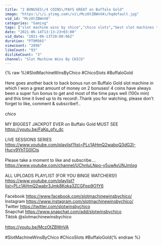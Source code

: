 ```yaml
---
title: "2 BONUSES\/4 COINS\/PAYS GREAT on Buffalo Gold"
image: "https:\/\/i.ytimg.com\/vi\/MczOtZBWnVA\/hqdefault.jpg"
vid_id: "MczOtZBWnVA"
categories: "Gaming"
tags: ["slot machine wins by chico","chico slots","best slot machines to play"]
date: "2021-06-14T13:13:23+03:00"
vid_date: "2021-06-13T20:00:06Z"
duration: "PT9M56S"
viewcount: "2896"
likeCount: "93"
dislikeCount: "3"
channel: "Slot Machine Wins By CHICO"
---
```

{% raw %}#SlotMachineWinsByChico #ChicoSlots #BuffaloGold<br /><br />Here goes another back to back bonus run on Buffalo Gold slot machine in which I won a great amount of money on 2 bonuses! 4 coins have always been a super fun bonus to get and most of the time pays well (100x min) and this time it lived up to its record!..Thank you for watching, please don't forget to like, comment &amp; subscribe!!..<br /><br />c$h$i$c$o<br /><br />MY BIGGEST JACKPOT EVER on Buffalo Gold MUST SEE<br /><a rel="nofollow" target="blank" href="https://youtu.be/FaKq_pfv_dc">https://youtu.be/FaKq_pfv_dc</a><br /><br />LIVE SESSIONS SERIES<br /><a rel="nofollow" target="blank" href="https://www.youtube.com/playlist?list=PLc1AHmQ2waboQ3dG2I-Hucy9YhTG0lCts">https://www.youtube.com/playlist?list=PLc1AHmQ2waboQ3dG2I-Hucy9YhTG0lCts</a><br /><br />Please take a moment to like and subscribe....<br /><a rel="nofollow" target="blank" href="https://www.youtube.com/channel/UChnluLNpo-y5uwAvUNJmlog">https://www.youtube.com/channel/UChnluLNpo-y5uwAvUNJmlog</a><br /><br />ALL UPLOADS  PLAYLIST (FOR YOU BINGE WATCHERS!)<br /><a rel="nofollow" target="blank" href="https://www.youtube.com/playlist?list=PLc1AHmQ2wabr3Jmk8Koka3ZCGFpp9O1Y6">https://www.youtube.com/playlist?list=PLc1AHmQ2wabr3Jmk8Koka3ZCGFpp9O1Y6</a><br /><br />Facebook     <a rel="nofollow" target="blank" href="https://www.facebook.com/slotmachinewinsbychico/">https://www.facebook.com/slotmachinewinsbychico/</a><br />Instagram    <a rel="nofollow" target="blank" href="https://www.instagram.com/slotmachinewinsbychico/">https://www.instagram.com/slotmachinewinsbychico/</a><br />Twitter          <a rel="nofollow" target="blank" href="https://twitter.com/slotwinsbychico">https://twitter.com/slotwinsbychico</a><br />Snapchat     <a rel="nofollow" target="blank" href="https://www.snapchat.com/add/slotwinsbychico">https://www.snapchat.com/add/slotwinsbychico</a><br />Tiktok          @slotmachinewinsbychico<br /><br /><a rel="nofollow" target="blank" href="https://youtu.be/MczOtZBWnVA">https://youtu.be/MczOtZBWnVA</a><br /><br />#SlotMachineWinsByChico #ChicoSlots #BuffaloGold{% endraw %}
